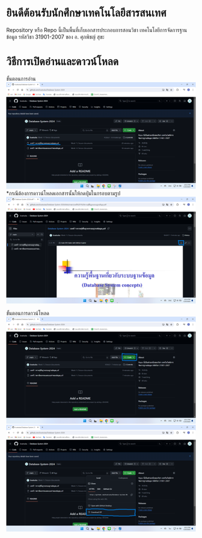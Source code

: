 # ยินดีต้อนรับนักศึกษาเทคโนโลยีสารสนเทศ

Repository หรือ Repo นี้เป็นพื้นที่เก็บเอกสารประกอบการสอนวิชา เทคโนโลยีการจัดการฐานข้อมูล รหัสวิชา 31901-2007 ของ อ. ศุภพิชญ์ สุขะ


# วิธีการเปิดอ่านและดาวน์โหลด

ขั้นตอนการอ่าน
![READ-01](assets/images/Read-01.png)
*กรณีต้องการดาวน์โหลดเอกสารนั้นให้กดปุ่มในกรอบตามรูป
![READ-02](assets/images/Read-02.png)

ขั้นตอนการดาวน์โหลด
![Download-01](assets/images/Download-01.png)
![Download-02](assets/images/Download-02.png)